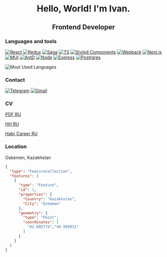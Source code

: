 <h1 align="center">Hello, World! I'm Ivan.</h1>

<h2 align="center">Frontend Developer</h3>

### Languages and tools

[![React](https://img.shields.io/badge/React-20232A?style=for-the-badge&logo=react&logoColor=61DAFB)](https://reactjs.org/)
[![Redux](https://img.shields.io/badge/Redux-593D88?style=for-the-badge&logo=redux&logoColor=white)](https://redux.js.org/)
[![Saga](https://img.shields.io/badge/Redux%20saga-86D46B?style=for-the-badge&logo=redux%20saga&logoColor=999999)](https://redux-saga.js.org/)
[![TS](https://img.shields.io/badge/TypeScript-007ACC?style=for-the-badge&logo=typescript&logoColor=white)](https://www.typescriptlang.org/)
[![Styled Components](https://img.shields.io/badge/styled--components-DB7093?style=for-the-badge&logo=styled-components&logoColor=white)](https://styled-components.com/)
[![Wepback](https://img.shields.io/badge/Webpack-8DD6F9?style=for-the-badge&logo=Webpack&logoColor=white)](https://webpack.js.org/)
[![Next.js](https://img.shields.io/badge/next.js-000000?style=for-the-badge&logo=nextdotjs&logoColor=white)](https://nextjs.org/)
[![MUI](https://img.shields.io/badge/Material%20UI-007FFF?style=for-the-badge&logo=mui&logoColor=white)](https://mui.com/)
[![AntD](https://img.shields.io/badge/Ant%20Design-1890FF?style=for-the-badge&logo=antdesign&logoColor=white)](https://ant.design/)
[![Node](https://img.shields.io/badge/Node.js-339933?style=for-the-badge&logo=nodedotjs&logoColor=white)](https://nodejs.org/)
[![Express](https://img.shields.io/badge/Express.js-000000?style=for-the-badge&logo=express&logoColor=white)](https://expressjs.com/)
[![Postrgres](https://img.shields.io/badge/PostgreSQL-316192?style=for-the-badge&logo=postgresql&logoColor=white)](https://www.postgresql.org/)

![Most Used Languages](https://github-readme-stats.vercel.app/api/top-langs/?username=eone666&layout=compact&theme=codeSTACKr)

### Contact

[![Telegram](https://img.shields.io/badge/Telegram-2CA5E0?style=for-the-badge&logo=telegram&logoColor=white)](https://t.me/eone666)
[![Gmail](https://img.shields.io/badge/Gmail-D14836?style=for-the-badge&logo=gmail&logoColor=white)](mailto:eone.ukg@gmail.com)

### CV

[PDF RU](https://raw.githubusercontent.com/eone666/CV/main/CV.pdf)

[HH RU](https://hh.kz/resume/67ba7803ff0af37f680039ed1f66304e446c58)

[Habr Career RU](https://career.habr.com/eone666)


### Location

Oskemen, Kazakhstan

```geojson
{
  "type": "FeatureCollection",
  "features": [
    {
      "type": "Feature",
      "id": 1,
      "properties": {
        "Country": "Kazakhstan",
        "City": "Oskemen"
      },
      "geometry": {
        "type": "Point",
        "coordinates": [
          "82.605774","49.958931"
        ]
      }
    }
  ]
}
```

